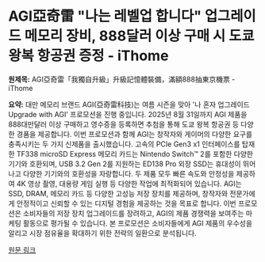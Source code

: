 # AGI亞奇雷 "나는 레벨업 합니다" 업그레이드 메모리 장비, 888달러 이상 구매 시 도쿄 왕복 항공권 증정 - iThome

**원제목:** AGI亞奇雷「我獨自升級」升級記憶體裝備，滿額888抽東京機票 - iThome

**요약:** 대만 메모리 브랜드 AGI(亞奇雷科技)는 여름 시즌을 맞아 '나 혼자 업그레이드 Upgrade with AGI' 프로모션을 진행 중입니다.  2025년 8월 31일까지 AGI 제품을 888대만달러 이상 구매하고 영수증을 등록하면 추첨을 통해 도쿄 왕복 항공권 등 다양한 경품을 제공합니다.  이번 프로모션과 함께 AGI는  창작자와 게이머의 다양한 요구를 충족시키는 두 가지 신제품을 출시했습니다.  고속의 PCIe Gen3 x1 인터페이스를 탑재한 TF338 microSD Express 메모리 카드는 Nintendo Switch™ 2를 포함한 다양한 기기와 호환되며,  USB 3.2 Gen 2를 지원하는 ED138 Pro 외장 SSD는 휴대성이 뛰어나고 다양한 기기와의 호환성을 자랑합니다.  두 제품 모두 빠른 속도와 안정성을 제공하여  4K 영상 촬영,  대용량 게임 실행 등 다양한 작업에 최적화되어 있습니다.  AGI는 SSD, DRAM, 메모리 카드 등 다양한 고성능 저장 장치를 제공하며,  창작자와 전문가에게 안정적이고 신뢰할 수 있는 디지털 경험을 제공하는 것을 목표로 합니다.  이번 프로모션은 소비자들의 저장 장치 업그레이드를 장려하고,  AGI의 제품 경쟁력을 보여주는 마케팅 활동으로 평가될 수 있습니다.  본 프로모션은  소비자들에게  AGI 제품의 우수성을 알리고 시장 점유율을 확대하기 위한 전략의 일환으로 분석됩니다.

[원문 링크](https://www.ithome.com.tw/pr/170205)
